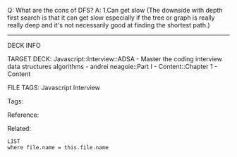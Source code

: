 Q: What are the cons of DFS?
A: 1.Can get slow (The downside with depth first search is that it can get slow especially if the tree or graph is really really deep and it's not necessarily good at finding the shortest path.)
<!--ID: 1689972344315-->



---

DECK INFO

TARGET DECK: Javascript::Interview::ADSA - Master the coding interview data structures algorithms - andrei neagoie::Part I - Content::Chapter 1 - Content

FILE TAGS: Javascript Interview

Tags:

Reference:

Related:

```dataview
LIST
where file.name = this.file.name
```
